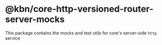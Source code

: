 # @kbn/core-http-versioned-router-server-mocks

This package contains the mocks and test utils for core's server-side `http` service
